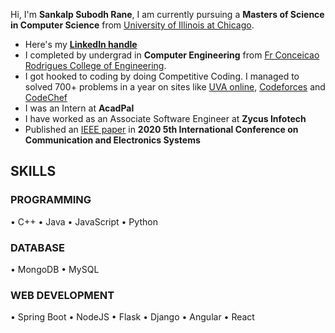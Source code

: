 Hi, I'm <b>Sankalp Subodh Rane</b>, I am currently pursuing a <b>Masters of Science in Computer Science</b> from [University of Illinois at Chicago](https://www.uic.edu/).
- Here's my [**LinkedIn handle** ](https://www.linkedin.com/in/sankalprane/)
- I completed by undergrad in <b>Computer Engineering</b> from [Fr Conceicao Rodrigues College of Engineering](http://www.frcrce.ac.in/).
- I got hooked to coding by doing Competitive Coding. I managed to solved 700+ problems in a year on sites like [UVA online](https://onlinejudge.org/index.php?option=com_onlinejudge&Itemid=15), [Codeforces](https://codeforces.com/profile/sankalprane) and [CodeChef](https://www.codechef.com/users/sankalprane) 
- I was an Intern at <b>AcadPal</b>
- I have worked as an Associate Software Engineer at <b>Zycus Infotech</b>
- Published an [IEEE paper](https://ieeexplore.ieee.org/document/9137891) in <b>2020 5th International Conference on Communication and Electronics Systems</b>



## SKILLS

### PROGRAMMING
•	C++ •  Java • JavaScript • Python

### DATABASE
•	MongoDB • MySQL

### WEB DEVELOPMENT
•	Spring Boot • NodeJS • Flask • Django 
•	Angular • React
